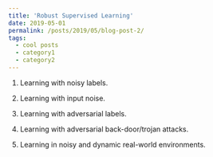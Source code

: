 ```yaml
---
title: 'Robust Supervised Learning'
date: 2019-05-01
permalink: /posts/2019/05/blog-post-2/
tags:
  - cool posts
  - category1
  - category2
---
```


1. Learning with noisy labels. 

2. Learning with input noise.

3. Learning with adversarial labels.

4. Learning with adversarial back-door/trojan attacks.

5. Learning in noisy and dynamic real-world environments.
